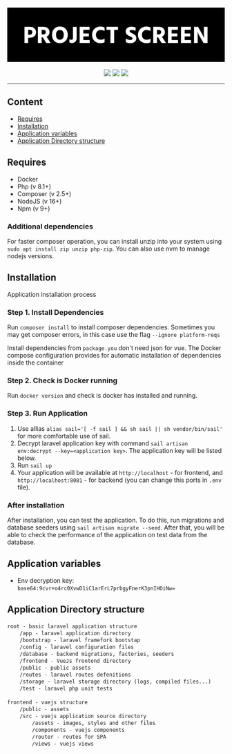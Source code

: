 <p align="center">
    <img src='logo.svg' style='margin: 0 auto;'>
</p>

<p align='center'>
    <img src='https://img.shields.io/github/downloads/BlankBuffoon/Project-Screen/total'>
    <img src='https://img.shields.io/github/last-commit/BlankBuffoon/Project-Screen/main'>
    <img src='https://img.shields.io/github/contributors/BlankBuffoon/Project-Screen'>
</p>

---

## Content
- [Requires](#requires)
- [Installation](#installation)
- [Application variables](#variables)
- [Application Directory structure](#directory-structure)

<a id="requires"></a>
## Requires

- Docker
- Php (v 8.1+)
- Composer (v 2.5+)
- NodeJS (v 16+)
- Npm (v 9+)

### Additional dependencies

For faster composer operation, you can install unzip into your system using `sudo apt install zip unzip php-zip`. You can also use nvm to manage nodejs versions.

<a id="installation"></a>
## Installation

Application installation process

### Step 1. Install Dependencies

Run `composer install` to install composer dependencies. Sometimes you may get composer errors, in this case use the flag `--ignore platform-reqs`

Install dependencies from `package.you` don't need json for vue. The Docker compose configuration provides for automatic installation of dependencies inside the container

### Step 2. Check is Docker running

Run `docker version` and check is docker has installed and running.

### Step 3. Run Application

1. Use allias `alias sail='[ -f sail ] && sh sail || sh vendor/bin/sail'` for more comfortable use of sail.
2. Decrypt laravel application key with command `sail artisan env:decrypt --key=<application key>`. The application key will be listed below.
3. Run `sail up`
4. Your application will be available at `http://localhost` - for frontend, and `http://localhost:8081` - for backend (you can change this ports in `.env` file). 

### After installation

After installation, you can test the application. To do this, run migrations and database seeders using `sail artisan migrate --seed`. After that, you will be able to check the performance of the application on test data from the database.

<a id="variables"></a>
## Application variables
 
- Env decryption key: `base64:9cvr+o4rc0XvwD1iC1arErL7prbgyFnerK3pnIHOiNw=`

<a id="directory-structure"></a>
## Application Directory structure

```
root - basic laravel application structure
    /app - laravel application directory
    /bootstrap - laravel framefork bootstap
    /config - laravel configuration files
    /database - backend migrations, factories, seeders
    /frontend - VueJs frontend directory
    /public - public assets
    /routes - laravel routes defenitions
    /storage - laravel storage directory (logs, compiled files...)
    /test - laravel php unit tests

frontend - vuejs structure
    /public - assets
    /src - vuejs application source directory
        /assets - images, styles and other files
        /components - vuejs components
        /router - routes for SPA
        /views - vuejs views
```
